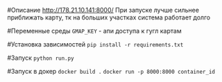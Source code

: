 #Описание
http://178.21.10.141:8000/
При запуске лучше сильнее приближать карту, тк на больших участках система работает долго

#Переменные среды
`GMAP_KEY` - апи доступа к гугл картам

#Установка зависимостей
`pip install -r requirements.txt`

#Запуск
`python run.py`

#Запуск в докер
`docker build .`
`docker run -p 8000:8000 container_id`